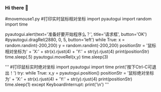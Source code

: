 ### Hi there 👋

<!--
**ChanChanKim/chanchankim** is a ✨ _special_ ✨ repository because its `README.md` (this file) appears on your GitHub profile.

Here are some ideas to get you started:

#
- 🔭 I’m currently working on ...
- 🌱 I’m currently learning ...
- 👯 I’m looking to collaborate on ...
- 🤔 I’m looking for help with ...
- 💬 Ask me about ...
- 📫 How to reach me: ...
- 😄 Pronouns: ...
- ⚡ Fun fact: ...
-->
#movemouse1.py
#打印实时鼠标相对坐标
import pyautogui
import random
import time

pyautogui.alert(text='准备好要开始程序么？', title='请求框', button='OK')
#pyautogui.dragRel(2880, 0, 5, button='left')
while True:
	x = random.randint(-200,200)
	y = random.randint(-200,200)
	positionStr = '鼠标相对坐标为' + 'X:' + str(x).rjust(4) + 'Y:'  + str(y).rjust(4)
	print(positionStr)
	time.sleep(.5)
	pyautogui.moveRel(x,y)
	time.sleep(3)

'''
#打印鼠标实时绝对坐标
import pyautogui
import time
print('按下Ctrl-C可退出！')
try:
	while True:
		x,y = pyautogui.position()
		positionStr = '鼠标绝对坐标为' + 'X:' + str(x).rjust(4) + 'Y:'  + str(y).rjust(4)
		print(positionStr)
		time.sleep(1)
except KeyboardInterrupt:
		print('\n')
'''
